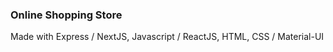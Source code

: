 ### Online Shopping Store

Made with Express / NextJS, Javascript / ReactJS, HTML, CSS / Material-UI
